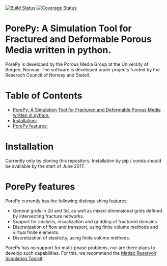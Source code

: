 [![Build Status](https://travis-ci.org/pmgbergen/porepy.svg?branch=develop)](https://travis-ci.org/pmgbergen/porepy) [![Coverage Status](https://coveralls.io/repos/github/pmgbergen/porepy/badge.svg?branch=develop)](https://coveralls.io/github/pmgbergen/porepy?branch=develop)

# PorePy: A Simulation Tool for Fractured and Deformable Porous Media written in python.
PorePy is developed by the Porous Media Group at the University of Bergen, Norway. The software is developed under projects funded by the Reserach Council of Norway and Statoil.

# Table of Contents

   * [PorePy: A Simulation Tool for Fractured and Deformable Porous Media written in python.](#porepy-a-simulation-tool-for-fractured-and-deformable-porous-media-written-in-python)
   * [Installation:](#installation)
   * [PorePy features:](#porepy-features)

# Installation
Currently only by cloning this repository. Installation by pip / conda should be available by the start of June 2017.

# PorePy features
PorePy currently has the following distinguishing features:
- General grids in 2d and 3d, as well as mixed-dimensional grids defined by intersecting fracture networks.
- Support for analysis, visualization and gridding of fractured domains.
- Discretization of flow and transport, using finite volume methods and virtual finite elements.
- Discretization of elasticity, using finite volume methods.

PorePy has no support for multi-phase problems, nor are there plans to develop such capabilities. For this, we recommend the [Matlab Reservoir Simulation Toolkit](www.sintef.no/projectweb/mrst/).
